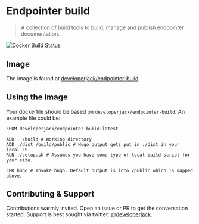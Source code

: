 # Endpointer build
> A collection of build tools to build, manage and publish endpointer documentation.

[![Docker Build Status](https://img.shields.io/docker/build/developerjack/endpointer-build.svg)]()

## Image

The image is found at [developerjack/endpointer-build](https://hub.docker.com/r/developerjack/endpointer-build/)

## Using the image

Your dockerfile should be based on `developerjack/endpointer-build`.
An example file could be:

```
FROM developerjack/endpointer-build:latest

ADD . /build # Working directory
ADD ./dist /build/public # Hugo output gets put in ./dist in your local FS
RUN ./setup.sh # Assumes you have some type of local build script for your site.

CMD hugo # Invoke hugo. Default output is into /public which is mapped above.
```

## Contributing & Support
Contributions warmly invited. Open an issue or PR to get the conversation started.
Support is best sought via twitter: [@developerjack](https://www.twitter.com/developerjack).

